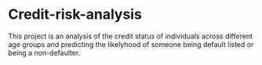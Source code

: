 # Credit-risk-analysis
This project is an analysis of the credit status of individuals across different age groups and predicting the likelyhood of someone being default listed or being a non-defaulter.
